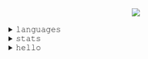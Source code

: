 
<div align="center">
  <a target="_blank" href="https://www.alysson.dev">
      <img align="center" src="./assets/pc.gif"/>
  </a>
</div>

</br>

<details>
  <summary>𝚕𝚊𝚗𝚐𝚞𝚊𝚐𝚎𝚜</summary>
  </br>
  <img src="https://github-readme-stats.vercel.app/api/top-langs/?username=4lysson-a&layout=compact&langs_count=16&include_all_commits=true&count_private=true&hide=html,css,tex,hack&theme=radical&hide_border=true&line_height=10"/>
</details>


<details>
  <summary>𝚜𝚝𝚊𝚝𝚜</summary>
   </br>
  <img alt="4lysson-a Github Stats" src="https://github-readme-stats.arretdaniel.vercel.app/api?username=4lysson-a&show_icons=true&hide_border=true&theme=radical&count_private=true&line_height=30&include_all_commits=true" />
</details>

<details>
  <summary>𝚑𝚎𝚕𝚕𝚘</summary>
  </br>
  <a href="mailto:me@4ly.dev">
    <img src="https://img.shields.io/badge/Gmail-D14836?style=for-the-badge&logo=gmail&logoColor=white" />
  <a/>
  <a href="https://www.linkedin.com/in/4lysson/">
  <img src="https://img.shields.io/badge/LinkedIn-0077B5?style=for-the-badge&logo=linkedin&logoColor=white">
</a>
<a href="https://www.instagram.com/4lysson_a/">
  <img src="https://img.shields.io/badge/Instagram-E4405F?style=for-the-badge&logo=instagram&logoColor=white">
</a>
</details>
  
<!--  

<details>
  <summary>:time: Wakatime</summary>
   </br>
  [![willianrod's wakatime stats](https://github-readme-stats.vercel.app/api/wakatime?username=4lysson_a)](https://github.com/anuraghazra/github-readme-stats)
</details>

-->



<!-- Badges

<div align='center'>
   <a href="https://www.linkedin.com/in/4lysson/" target="_blank"><img src="https://img.shields.io/badge/-LinkedIn-%230077B5?style=for-the-badge&logo=linkedin&logoColor=white" target="_blank"></a> 
  <a href="https://www.instagram.com/4lysson_a/" target="_blank"><img src="https://img.shields.io/badge/-Instagram-%230077B5?style=for-the-badge&logo=Instagram&logoColor=white&labelColor=FD1D1D&color=FD1D1D" target="_blank"></a> 
</div>

<div align='center'>
</div>

-->
